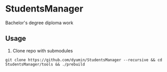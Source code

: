 # StudentsManager
Bachelor's degree diploma work

## Usage

1. Clone repo with submodules
```
git clone https://github.com/dyumin/StudentsManager --recursive && cd StudentsManager/tools && ./prebuild
```
